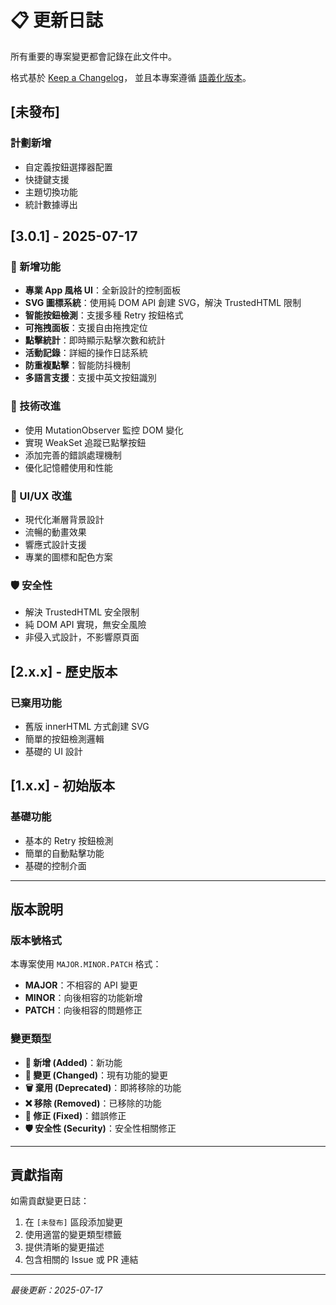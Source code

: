 # 📋 更新日誌

所有重要的專案變更都會記錄在此文件中。

格式基於 [Keep a Changelog](https://keepachangelog.com/zh-TW/1.0.0/)，
並且本專案遵循 [語義化版本](https://semver.org/lang/zh-TW/)。

## [未發布]

### 計劃新增

- 自定義按鈕選擇器配置
- 快捷鍵支援
- 主題切換功能
- 統計數據導出

## [3.0.1] - 2025-07-17

### 🎉 新增功能

- **專業 App 風格 UI**：全新設計的控制面板
- **SVG 圖標系統**：使用純 DOM API 創建 SVG，解決 TrustedHTML 限制
- **智能按鈕檢測**：支援多種 Retry 按鈕格式
- **可拖拽面板**：支援自由拖拽定位
- **點擊統計**：即時顯示點擊次數和統計
- **活動記錄**：詳細的操作日誌系統
- **防重複點擊**：智能防抖機制
- **多語言支援**：支援中英文按鈕識別

### 🔧 技術改進

- 使用 MutationObserver 監控 DOM 變化
- 實現 WeakSet 追蹤已點擊按鈕
- 添加完善的錯誤處理機制
- 優化記憶體使用和性能

### 🎨 UI/UX 改進

- 現代化漸層背景設計
- 流暢的動畫效果
- 響應式設計支援
- 專業的圖標和配色方案

### 🛡️ 安全性

- 解決 TrustedHTML 安全限制
- 純 DOM API 實現，無安全風險
- 非侵入式設計，不影響原頁面

## [2.x.x] - 歷史版本

### 已棄用功能

- 舊版 innerHTML 方式創建 SVG
- 簡單的按鈕檢測邏輯
- 基礎的 UI 設計

## [1.x.x] - 初始版本

### 基礎功能

- 基本的 Retry 按鈕檢測
- 簡單的自動點擊功能
- 基礎的控制介面

---

## 版本說明

### 版本號格式

本專案使用 `MAJOR.MINOR.PATCH` 格式：

- **MAJOR**：不相容的 API 變更
- **MINOR**：向後相容的功能新增
- **PATCH**：向後相容的問題修正

### 變更類型

- **🎉 新增 (Added)**：新功能
- **🔧 變更 (Changed)**：現有功能的變更
- **🗑️ 棄用 (Deprecated)**：即將移除的功能
- **❌ 移除 (Removed)**：已移除的功能
- **🐛 修正 (Fixed)**：錯誤修正
- **🛡️ 安全性 (Security)**：安全性相關修正

---

## 貢獻指南

如需貢獻變更日誌：

1. 在 `[未發布]` 區段添加變更
2. 使用適當的變更類型標籤
3. 提供清晰的變更描述
4. 包含相關的 Issue 或 PR 連結

---

_最後更新：2025-07-17_
